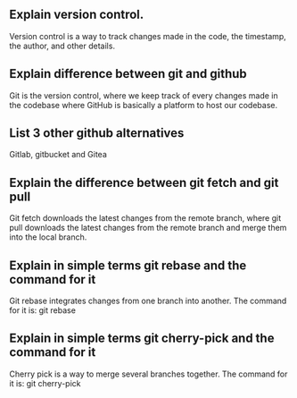 ## Explain version control.

Version control is a way to track changes made in the code, the timestamp, the author, and other details.

## Explain difference between git and github

Git is the version control, where we keep track of every changes made in the codebase where GitHub is basically a platform to host our codebase.

## List 3 other github alternatives

Gitlab, gitbucket and Gitea

## Explain the difference between git fetch and git pull

Git fetch downloads the latest changes from the remote branch, where git pull downloads the latest changes from the remote branch and merge them into the local branch.

## Explain in simple terms git rebase and the command for it

Git rebase integrates changes from one branch into another. The command for it is: git rebase

## Explain in simple terms git cherry-pick and the command for it

Cherry pick is a way to merge several branches together. The command for it is: git cherry-pick
